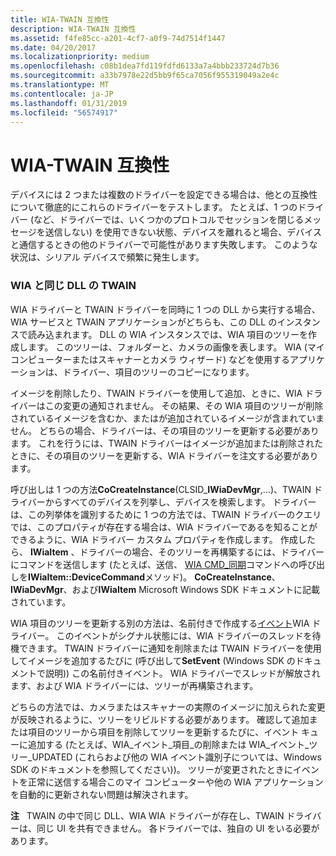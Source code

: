 ```yaml
---
title: WIA-TWAIN 互換性
description: WIA-TWAIN 互換性
ms.assetid: f4fe85cc-a201-4cf7-a0f9-74d7514f1447
ms.date: 04/20/2017
ms.localizationpriority: medium
ms.openlocfilehash: c08b1dea7fd119fdfd6133a7a4bbb233724d7b36
ms.sourcegitcommit: a33b7978e22d5bb9f65ca7056f955319049a2e4c
ms.translationtype: MT
ms.contentlocale: ja-JP
ms.lasthandoff: 01/31/2019
ms.locfileid: "56574917"
---
```

# <a name="wia-twain-compatibility"></a>WIA-TWAIN 互換性





デバイスには 2 つまたは複数のドライバーを設定できる場合は、他との互換性について徹底的にこれらのドライバーをテストします。 たとえば、1 つのドライバー (など、ドライバーでは、いくつかのプロトコルでセッションを閉じるメッセージを送信しない) を使用できない状態、デバイスを離れると場合、デバイスと通信するときの他のドライバーで可能性があります失敗します。 このような状況は、シリアル デバイスで頻繁に発生します。

### <a name="wia-and-twain-in-the-same-dll"></a>WIA と同じ DLL の TWAIN

WIA ドライバーと TWAIN ドライバーを同時に 1 つの DLL から実行する場合、WIA サービスと TWAIN アプリケーションがどちらも、この DLL のインスタンスで読み込まれます。 DLL の WIA インスタンスでは、WIA 項目のツリーを作成します。 このツリーは、フォルダーと、カメラの画像を表します。 WIA (マイ コンピューターまたはスキャナーとカメラ ウィザード) などを使用するアプリケーションは、ドライバー、項目のツリーのコピーになります。

イメージを削除したり、TWAIN ドライバーを使用して追加、ときに、WIA ドライバーはこの変更の通知されません。 その結果、その WIA 項目のツリーが削除されているイメージを含むか、またはが追加されているイメージが含まれていません。 どちらの場合、ドライバーは、その項目のツリーを更新する必要があります。 これを行うには、TWAIN ドライバーはイメージが追加または削除されたときに、その項目のツリーを更新する、WIA ドライバーを注文する必要があります。

呼び出しは 1 つの方法**CoCreateInstance**(CLSID\_**IWiaDevMgr**,...)、TWAIN ドライバーからすべてのデバイスを列挙し、デバイスを検索します。 ドライバーは、この列挙体を識別するために 1 つの方法では、TWAIN ドライバーのクエリでは、このプロパティが存在する場合は、WIA ドライバーであるを知ることができるように、WIA ドライバー カスタム プロパティを作成します。 作成したら、 **IWiaItem** 、ドライバーの場合、そのツリーを再構築するには、ドライバーにコマンドを送信します (たとえば、送信、 [WIA CMD\_同期](wia-driver-command-support.md)コマンドへの呼び出しを**IWiaItem::DeviceCommand**メソッド)。 **CoCreateInstance**、 **IWiaDevMgr**、および**IWiaItem** Microsoft Windows SDK ドキュメントに記載されています。

WIA 項目のツリーを更新する別の方法は、名前付きで作成する[イベント](wia-driver-event-support.md)WIA ドライバー。 このイベントがシグナル状態には、WIA ドライバーのスレッドを待機できます。 TWAIN ドライバーに通知を削除または TWAIN ドライバーを使用してイメージを追加するたびに (呼び出して**SetEvent** (Windows SDK のドキュメントで説明)) この名前付きイベント。 WIA ドライバーでスレッドが解放されます、および WIA ドライバーには、ツリーが再構築されます。

どちらの方法では、カメラまたはスキャナーの実際のイメージに加えられた変更が反映されるように、ツリーをリビルドする必要があります。 確認して追加または項目のツリーから項目を削除してツリーを更新するたびに、イベント キューに追加する (たとえば、WIA\_イベント\_項目\_の削除または WIA\_イベント\_ツリー\_UPDATED (これらおよび他の WIA イベント識別子については、Windows SDK のドキュメントを参照してください))。 ツリーが変更されたときにイベントを正常に送信する場合このマイ コンピューターや他の WIA アプリケーションを自動的に更新されない問題は解決されます。

**注**   TWAIN の中で同じ DLL、WIA WIA ドライバーが存在し、TWAIN ドライバーは、同じ UI を共有できません。 各ドライバーでは、独自の UI をいる必要があります。

 

 

 




